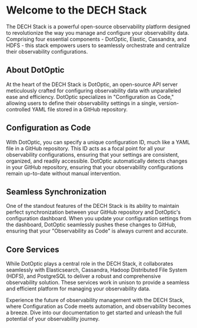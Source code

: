 # Welcome to the DECH Stack
The DECH Stack is a powerful open-source observability platform designed to revolutionize the way you manage and configure your observability data. Comprising four essential components - DotOptic, Elastic, Cassandra, and HDFS - this stack empowers users to seamlessly orchestrate and centralize their observability configurations.

## About DotOptic
At the heart of the DECH Stack is DotOptic, an open-source API server meticulously crafted for configuring observability data with unparalleled ease and efficiency. DotOptic specializes in "Configuration as Code," allowing users to define their observability settings in a single, version-controlled YAML file stored in a GitHub repository.

## Configuration as Code
With DotOptic, you can specify a unique configuration ID, much like a YAML file in a GitHub repository. This ID acts as a focal point for all your observability configurations, ensuring that your settings are consistent, organized, and readily accessible. DotOptic automatically detects changes in your GitHub repository, ensuring that your observability configurations remain up-to-date without manual intervention.

## Seamless Synchronization
One of the standout features of the DECH Stack is its ability to maintain perfect synchronization between your GitHub repository and DotOptic's configuration dashboard. When you update your configuration settings from the dashboard, DotOptic seamlessly pushes these changes to GitHub, ensuring that your "Observability as Code" is always current and accurate.

## Core Services
While DotOptic plays a central role in the DECH Stack, it collaborates seamlessly with Elasticsearch, Cassandra, Hadoop Distributed File System (HDFS), and PostgreSQL to deliver a robust and comprehensive observability solution. These services work in unison to provide a seamless and efficient platform for managing your observability data.

Experience the future of observability management with the DECH Stack, where Configuration as Code meets automation, and observability becomes a breeze. Dive into our documentation to get started and unleash the full potential of your observability journey.

